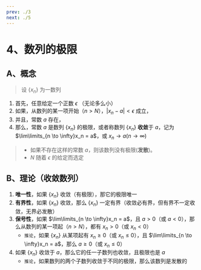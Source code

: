 ```yaml
---
prev: ./3
next: ./5
---
```

# 4、数列的极限

## A、概念

> 设 $\{ x_n \}$ 为一数列

1. 首先，任意给定一个正数 $\epsilon$ （无论多么小）
2. 如果，从数列的某一项开始（$n > N$），$|x_n - a| < \epsilon$ 成立，
3. 并且，常数 $a$ 存在，
4. 那么，常数 $a$ 是数列 $\{ x_n \}$ 的极限，或者称数列 $\{ x_n \}$ **收敛**于 $a$，记为 $\lim\limits_{n \to \infty}x_n = a$，或 $x_n \to a (n \to \infty)$

> - 如果不存在这样的常数 $a$，则该数列没有极限(**发散**)。
> - $N$ 随着 $\epsilon$ 的给定而选定

## B、理论（收敛数列）

1. **唯一性**，如果 $\{ x_n \}$ 收敛（有极限），那它的极限唯一
2. **有界性**，如果 $\{ x_n \}$ 收敛，那么 $\{ x_n \}$ 一定有界（收敛必有界，但有界不一定收敛，无界必发散）
3. **保号性**，如果 $\lim\limits_{n \to \infty}x_n = a$，且 $a > 0$（或 $a < 0$），那么从数列的某一项起（$n > N$），都有 $x_n > 0$（或 $x_n < 0$）
    - `推论`，如果 $\{ x_n \}$ 从某项起有 $x_n \geqslant 0$（或 $x_n \leqslant 0$），且 $\lim\limits_{n \to \infty}x_n = a$，那么 $a \geqslant 0$（或 $x_n \leqslant 0$）
4. 如果 $\{ x_n \}$ 收敛于 $a$，那么它的任一子数列也收敛，且极限也是 $a$
    - `推论`，如果数列的两个子数列收敛于不同的极限，那么该数列是发散的